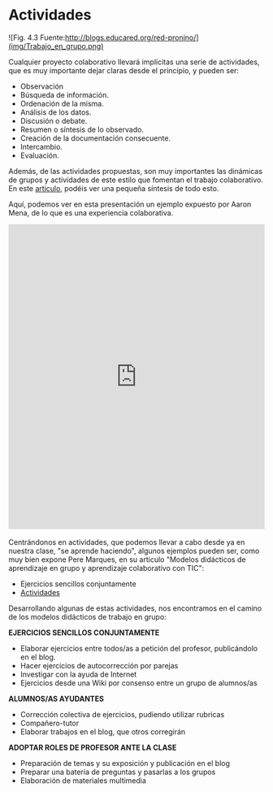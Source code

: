 # Actividades
![Fig. 4.3 Fuente:http://blogs.educared.org/red-pronino/](img/Trabajo_en_grupo.png)

Cualquier proyecto colaborativo llevará implícitas una serie de actividades, que es muy importante dejar claras desde el principio, y pueden ser:

- Observación
- Búsqueda de información.
- Ordenación de la misma.
- Análisis de los datos.
- Discusión o debate.
- Resumen o síntesis de lo observado.
- Creación de la documentación consecuente.
- Intercambio.
- Evaluación.

Además, de las actividades propuestas, son muy importantes las dinámicas de grupos y actividades de este estilo que fomentan el trabajo colaborativo. En este [articulo](http://arablogs.catedu.es/arablogs/blog.php?id_blog=1194&id_articulo=56676), podéis ver una pequeña síntesis de todo esto.

Aquí, podemos ver en esta presentación un ejemplo expuesto por Aaron Mena, de lo que es una experiencia colaborativa.

<iframe src="http://prezi.com/embed/wtqbscwj8cyh/?bgcolor=ffffff&amp;lock_to_path=0&amp;autoplay=0&amp;autohide_ctrls=0&amp;features=undefined&amp;disabled_features=undefined" frameborder="0" width="100%" height="600"></iframe>

Centrándonos en actividades, que podemos llevar a cabo desde ya en nuestra clase, "se aprende haciendo", algunos ejemplos pueden ser, como muy bien expone Pere Marques, en su articulo "Modelos didácticos de aprendizaje en grupo y aprendizaje colaborativo con TIC":

- Ejercicios sencillos conjuntamente
- [Actividades](#actividades)

Desarrollando algunas de estas actividades, nos encontramos en el camino de los modelos didácticos de trabajo en grupo:

**EJERCICIOS SENCILLOS CONJUNTAMENTE**

- Elaborar ejercicios entre todos/as a petición del profesor, publicándolo en el blog.
- Hacer ejercicios de autocorrección por parejas
- Investigar con la ayuda de Internet
- Ejercicios desde una Wiki por consenso entre un grupo de alumnos/as

**ALUMNOS/AS AYUDANTES**

- Corrección colectiva de ejercicios, pudiendo utilizar rubricas
- Compañero-tutor
- Elaborar trabajos en el blog, que otros corregirán

**ADOPTAR ROLES DE PROFESOR ANTE LA CLASE**

- Preparación de temas y su exposición y publicación en el blog
- Preparar una batería de preguntas y pasarlas a los grupos
- Elaboración de materiales multimedia

